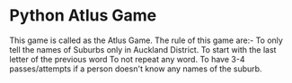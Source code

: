 # Python Atlus Game
This game is called as the Atlus Game.
The rule of this game are:-
To only tell the names of Suburbs only in Auckland District.
To start with the last letter of the previous word
To not repeat any word.
To have 3-4 passes/attempts if a person doesn't know any names of the suburb.

